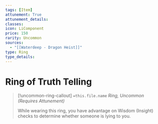 ```yaml
---
tags: [Item]
attunement: True
attunement_details: 
classes: 
icon: LiComponent
price: 150
rarity: Uncommon
sources:
  - "[[Waterdeep - Dragon Heist]]"
type: Ring
type_details: 
---
```

# Ring of Truth Telling
>[!uncommon-ring-callout] `=this.file.name`
>*Ring, Uncommon (Requires Attunement)*
>
>While wearing this ring, you have advantage on Wisdom (Insight) checks to determine whether someone is lying to you.
>
>
